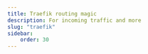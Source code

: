 ```yaml
---
title: Traefik routing magic
description: For incoming traffic and more
slug: "traefik"
sidebar:
    order: 30
---
```

